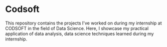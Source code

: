 # Codsoft
This repository contains the projects I've worked on during my internship at CODSOFT in the field of Data Science. Here, I showcase my practical application of data analysis,  data science techniques learned during my internship.
